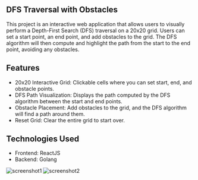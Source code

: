 ## DFS Traversal with Obstacles
This project is an interactive web application that allows users to visually perform a Depth-First Search (DFS) traversal on a 20x20 grid. Users can set a start point, an end point, and add obstacles to the grid. The DFS algorithm will then compute and highlight the path from the start to the end point, avoiding any obstacles.

## Features
- 20x20 Interactive Grid: Clickable cells where you can set start, end, and obstacle points.
- DFS Path Visualization: Displays the path computed by the DFS algorithm between the start and end points.
- Obstacle Placement: Add obstacles to the grid, and the DFS algorithm will find a path around them.
- Reset Grid: Clear the entire grid to start over.

## Technologies Used
- Frontend: ReactJS
- Backend: Golang

![screenshot1](Screenshot(62).png)
![screenshot2](Screenshot(66).png)
